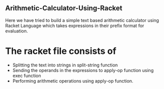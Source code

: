 ## Arithmetic-Calculator-Using-Racket

Here we have tried to build a simple text based arithmetic calculator using Racket Language which takes expressions in their prefix format for evaluation.

# The racket file consists of

-  Splitting the text into strings in split-string function
-  Sending the operands in the expressions to apply-op function using exec function
-  Performing arithmetic operations using apply-op function.


